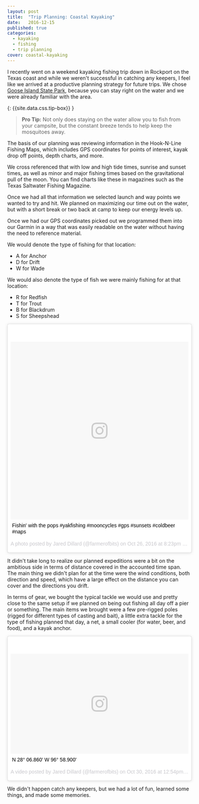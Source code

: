 ```yaml
---
layout: post
title:  "Trip Planning: Coastal Kayaking"
date:   2016-12-15
published: true
categories: 
  - kayaking
  - fishing
  - trip planning
cover: coastal-kayaking
---
```


I recently went on a weekend kayaking fishing trip down in Rockport on the Texas coast and while we weren't successful in catching any keepers, I feel like we arrived at a productive planning strategy for future trips. We chose [Goose Island State Park](http://tpwd.texas.gov/state-parks/goose-island), because you can stay right on the water and we were already familiar with the area.

{: {{site.data.css.tip-box}} }
> **Pro Tip:** Not only does staying on the water allow you to fish from your campsite, but the constant breeze tends to help keep the mosquitoes away.

The basis of our planning was reviewing information in the Hook-N-Line Fishing Maps, which includes GPS coordinates for points of interest, kayak drop off points, depth charts, and more.

We cross referenced that with low and high tide times, sunrise and sunset times, as well as minor and major fishing times based on the gravitational pull of the moon. You can find charts like these in magazines such as the Texas Saltwater Fishing Magazine.

Once we had all that information we selected launch and way points we wanted to try and hit. We planned on maximizing our time out on the water, but with a short break or two back at camp to keep our energy levels up.

Once we had our GPS coordinates picked out we programmed them into our Garmin in a way that was easily readable on the water without having the need to reference material.

We would denote the type of fishing for that location:

* A for Anchor
* D for Drift
* W for Wade

We would also denote the type of fish we were mainly fishing for at that location:

* R for Redfish
* T for Trout
* B for Blackdrum
* S for Sheepshead

<blockquote class="instagram-media" data-instgrm-captioned data-instgrm-version="7" style=" background:#FFF; border:0; border-radius:3px; box-shadow:0 0 1px 0 rgba(0,0,0,0.5),0 1px 10px 0 rgba(0,0,0,0.15); margin: 1px; max-width:658px; padding:0; width:99.375%; width:-webkit-calc(100% - 2px); width:calc(100% - 2px);"><div style="padding:8px;"> <div style=" background:#F8F8F8; line-height:0; margin-top:40px; padding:50.0% 0; text-align:center; width:100%;"> <div style=" background:url(data:image/png;base64,iVBORw0KGgoAAAANSUhEUgAAACwAAAAsCAMAAAApWqozAAAABGdBTUEAALGPC/xhBQAAAAFzUkdCAK7OHOkAAAAMUExURczMzPf399fX1+bm5mzY9AMAAADiSURBVDjLvZXbEsMgCES5/P8/t9FuRVCRmU73JWlzosgSIIZURCjo/ad+EQJJB4Hv8BFt+IDpQoCx1wjOSBFhh2XssxEIYn3ulI/6MNReE07UIWJEv8UEOWDS88LY97kqyTliJKKtuYBbruAyVh5wOHiXmpi5we58Ek028czwyuQdLKPG1Bkb4NnM+VeAnfHqn1k4+GPT6uGQcvu2h2OVuIf/gWUFyy8OWEpdyZSa3aVCqpVoVvzZZ2VTnn2wU8qzVjDDetO90GSy9mVLqtgYSy231MxrY6I2gGqjrTY0L8fxCxfCBbhWrsYYAAAAAElFTkSuQmCC); display:block; height:44px; margin:0 auto -44px; position:relative; top:-22px; width:44px;"></div></div> <p style=" margin:8px 0 0 0; padding:0 4px;"> <a href="https://www.instagram.com/p/BMDRhF2DPoM/" style=" color:#000; font-family:Arial,sans-serif; font-size:14px; font-style:normal; font-weight:normal; line-height:17px; text-decoration:none; word-wrap:break-word;" target="_blank">Fishin&#39; with the pops #yakfishing #mooncycles #gps #sunsets #coldbeer #naps</a></p> <p style=" color:#c9c8cd; font-family:Arial,sans-serif; font-size:14px; line-height:17px; margin-bottom:0; margin-top:8px; overflow:hidden; padding:8px 0 7px; text-align:center; text-overflow:ellipsis; white-space:nowrap;">A photo posted by Jared Dillard (@farmerofbits) on <time style=" font-family:Arial,sans-serif; font-size:14px; line-height:17px;" datetime="2016-10-27T03:23:46+00:00">Oct 26, 2016 at 8:23pm PDT</time></p></div></blockquote> <script async defer src="//platform.instagram.com/en_US/embeds.js"></script>

It didn't take long to realize our planned expeditions were a bit on the ambitious side in terms of distance covered in the accounted time span. The main thing we didn't plan for at the time were the wind conditions, both direction and speed, which have a large effect on the distance you can cover and the directions you drift.

In terms of gear, we bought the typical tackle we would use and pretty close to the same setup if we planned on being out fishing all day off a pier or something. The main items we brought were a few pre-rigged poles (rigged for different types of casting and bait), a little extra tackle for the type of fishing planned that day, a net, a small cooler (for water, beer, and food), and a kayak anchor.

<blockquote class="instagram-media" data-instgrm-captioned data-instgrm-version="7" style=" background:#FFF; border:0; border-radius:3px; box-shadow:0 0 1px 0 rgba(0,0,0,0.5),0 1px 10px 0 rgba(0,0,0,0.15); margin: 1px; max-width:658px; padding:0; width:99.375%; width:-webkit-calc(100% - 2px); width:calc(100% - 2px);"><div style="padding:8px;"> <div style=" background:#F8F8F8; line-height:0; margin-top:40px; padding:28.1018518519% 0; text-align:center; width:100%;"> <div style=" background:url(data:image/png;base64,iVBORw0KGgoAAAANSUhEUgAAACwAAAAsCAMAAAApWqozAAAABGdBTUEAALGPC/xhBQAAAAFzUkdCAK7OHOkAAAAMUExURczMzPf399fX1+bm5mzY9AMAAADiSURBVDjLvZXbEsMgCES5/P8/t9FuRVCRmU73JWlzosgSIIZURCjo/ad+EQJJB4Hv8BFt+IDpQoCx1wjOSBFhh2XssxEIYn3ulI/6MNReE07UIWJEv8UEOWDS88LY97kqyTliJKKtuYBbruAyVh5wOHiXmpi5we58Ek028czwyuQdLKPG1Bkb4NnM+VeAnfHqn1k4+GPT6uGQcvu2h2OVuIf/gWUFyy8OWEpdyZSa3aVCqpVoVvzZZ2VTnn2wU8qzVjDDetO90GSy9mVLqtgYSy231MxrY6I2gGqjrTY0L8fxCxfCBbhWrsYYAAAAAElFTkSuQmCC); display:block; height:44px; margin:0 auto -44px; position:relative; top:-22px; width:44px;"></div></div> <p style=" margin:8px 0 0 0; padding:0 4px;"> <a href="https://www.instagram.com/p/BMMxSrojd7-/" style=" color:#000; font-family:Arial,sans-serif; font-size:14px; font-style:normal; font-weight:normal; line-height:17px; text-decoration:none; word-wrap:break-word;" target="_blank">N 28° 06.860&#39; W 96° 58.900&#39;</a></p> <p style=" color:#c9c8cd; font-family:Arial,sans-serif; font-size:14px; line-height:17px; margin-bottom:0; margin-top:8px; overflow:hidden; padding:8px 0 7px; text-align:center; text-overflow:ellipsis; white-space:nowrap;">A video posted by Jared Dillard (@farmerofbits) on <time style=" font-family:Arial,sans-serif; font-size:14px; line-height:17px;" datetime="2016-10-30T19:54:35+00:00">Oct 30, 2016 at 12:54pm PDT</time></p></div></blockquote> <script async defer src="//platform.instagram.com/en_US/embeds.js"></script>

We didn't happen catch any keepers, but we had a lot of fun, learned some things, and made some memories. 